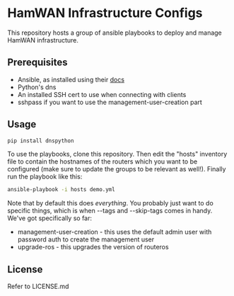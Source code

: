 # HamWAN Infrastructure Configs
This repository hosts a group of ansible playbooks to deploy and manage HamWAN infrastructure.

## Prerequisites
* Ansible, as installed using their [docs](http://docs.ansible.com/intro_installation.html)
* Python's dns
* An installed SSH cert to use when connecting with clients
* sshpass if you want to use the management-user-creation part

## Usage
```bash
pip install dnspython
```
To use the playbooks, clone this repository. Then edit the "hosts" inventory file to contain the hostnames of the routers which you want to be configured (make sure to update the groups to be relevant as well!). Finally run the playbook like this:
```bash
ansible-playbook -i hosts demo.yml
```
Note that by default this does *everything*. You probably just want to do specific things, which is when --tags and --skip-tags comes in handy. We've got specifically so far:
* management-user-creation - this uses the default admin user with password auth to create the management user
* upgrade-ros - this upgrades the version of routeros

## License
Refer to LICENSE.md
